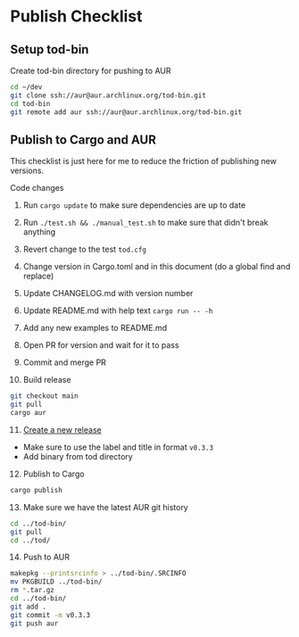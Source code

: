# Publish Checklist

## Setup tod-bin

Create tod-bin directory for pushing to AUR

```bash
cd ~/dev
git clone ssh://aur@aur.archlinux.org/tod-bin.git
cd tod-bin
git remote add aur ssh://aur@aur.archlinux.org/tod-bin.git
```

## Publish to Cargo and AUR

This checklist is just here for me to reduce the friction of publishing new versions.

Code changes

1. Run `cargo update` to make sure dependencies are up to date
2. Run `./test.sh && ./manual_test.sh` to make sure that didn't break anything
3. Revert change to the test `tod.cfg`
4. Change version in Cargo.toml and in this document (do a global find and replace)
5. Update CHANGELOG.md with version number
6. Update README.md with help text `cargo run -- -h`
7. Add any new examples to README.md
8. Open PR for version and wait for it to pass
9. Commit and merge PR

10. Build release

```bash
git checkout main
git pull
cargo aur
```

11. [Create a new release](https://github.com/alanvardy/tod/releases/new)

- Make sure to use the label and title in format `v0.3.3`
- Add binary from tod directory

12. Publish to Cargo

```bash
cargo publish
```

13. Make sure we have the latest AUR git history

```bash
cd ../tod-bin/
git pull
cd ../tod/
```

14. Push to AUR

```bash
makepkg --printsrcinfo > ../tod-bin/.SRCINFO
mv PKGBUILD ../tod-bin/
rm *.tar.gz
cd ../tod-bin/
git add .
git commit -m v0.3.3
git push aur
```
